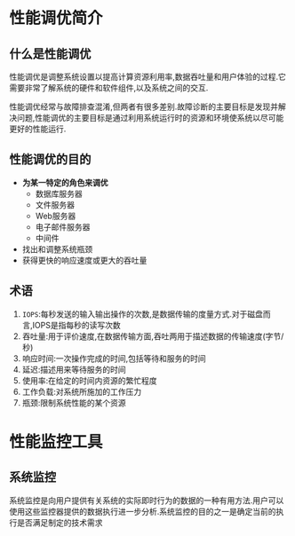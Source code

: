 # 性能调优简介

## 什么是性能调优

性能调优是调整系统设置以提高计算资源利用率,数据吞吐量和用户体验的过程.它需要非常了解系统的硬件和软件组件,以及系统之间的交互.

性能调优经常与故障排查混淆,但两者有很多差别.故障诊断的主要目标是发现并解决问题,性能调优的主要目标是通过利用系统运行时的资源和环境使系统以尽可能更好的性能运行.

## 性能调优的目的

- **为某一特定的角色来调优**
  - 数据库服务器
  - 文件服务器
  - Web服务器
  - 电子邮件服务器
  - 中间件
- 找出和调整系统瓶颈
- 获得更快的响应速度或更大的吞吐量

## 术语

1. `IOPS`:每秒发送的输入输出操作的次数,是数据传输的度量方式.对于磁盘而言,IOPS是指每秒的读写次数
2. 吞吐量:用于评价速度,在数据传输方面,吞吐两用于描述数据的传输速度(字节/秒)
3. 响应时间:一次操作完成的时间,包括等待和服务的时间
4. 延迟:描述用来等待服务的时间
5. 使用率:在给定的时间内资源的繁忙程度
6. 工作负载:对系统所施加的工作压力
7. 瓶颈:限制系统性能的某个资源



# 性能监控工具

## 系统监控

系统监控是向用户提供有关系统的实际即时行为的数据的一种有用方法.用户可以使用这些监控器提供的数据执行进一步分析.系统监控的目的之一是确定当前的执行是否满足制定的技术需求